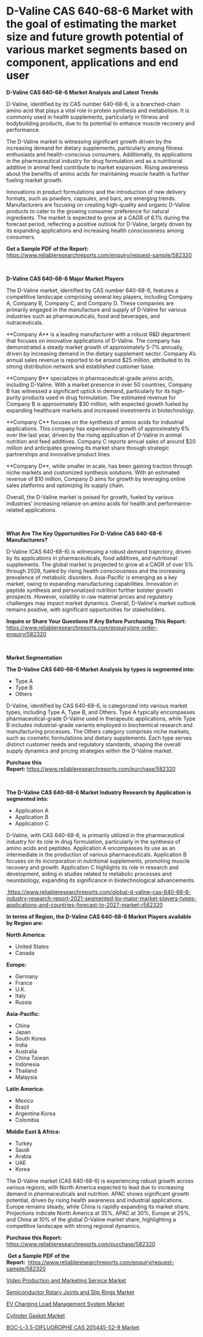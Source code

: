 <p><h1>D-Valine CAS 640-68-6 Market with the goal of estimating the market size and future growth potential of various market segments based on component, applications and end user</h1></p><p><strong>D-Valine CAS 640-68-6 Market Analysis and Latest Trends</strong></p>
<p><p>D-Valine, identified by its CAS number 640-68-6, is a branched-chain amino acid that plays a vital role in protein synthesis and metabolism. It is commonly used in health supplements, particularly in fitness and bodybuilding products, due to its potential to enhance muscle recovery and performance. </p><p>The D-Valine market is witnessing significant growth driven by the increasing demand for dietary supplements, particularly among fitness enthusiasts and health-conscious consumers. Additionally, its applications in the pharmaceutical industry for drug formulation and as a nutritional additive in animal feed contribute to market expansion. Rising awareness about the benefits of amino acids for maintaining muscle health is further fueling market growth.</p><p>Innovations in product formulations and the introduction of new delivery formats, such as powders, capsules, and bars, are emerging trends. Manufacturers are focusing on creating high-quality and organic D-Valine products to cater to the growing consumer preference for natural ingredients. The market is expected to grow at a CAGR of 6.1% during the forecast period, reflecting a positive outlook for D-Valine, largely driven by its expanding applications and increasing health consciousness among consumers.</p></p>
<p><strong>Get a Sample PDF of the Report:&nbsp;</strong> <a href="https://www.reliableresearchreports.com/enquiry/request-sample/582320?utm_campaign=118&utm_medium=2&utm_source=Github&utm_content=ia&utm_term=08122024&utm_id=d-valine-cas-640-68-6">https://www.reliableresearchreports.com/enquiry/request-sample/582320</a></p>
<p>&nbsp;</p>
<p><strong>D-Valine CAS 640-68-6 Major Market Players</strong></p>
<p><p>The D-Valine market, identified by CAS number 640-68-6, features a competitive landscape comprising several key players, including Company A, Company B, Company C, and Company D. These companies are primarily engaged in the manufacture and supply of D-Valine for various industries such as pharmaceuticals, food and beverages, and nutraceuticals.</p><p>**Company A** is a leading manufacturer with a robust R&D department that focuses on innovative applications of D-Valine. The company has demonstrated a steady market growth of approximately 5-7% annually, driven by increasing demand in the dietary supplement sector. Company A’s annual sales revenue is reported to be around $25 million, attributed to its strong distribution network and established customer base.</p><p>**Company B** specializes in pharmaceutical-grade amino acids, including D-Valine. With a market presence in over 50 countries, Company B has witnessed a significant uptick in demand, particularly for its high-purity products used in drug formulation. The estimated revenue for Company B is approximately $30 million, with expected growth fueled by expanding healthcare markets and increased investments in biotechnology.</p><p>**Company C** focuses on the synthesis of amino acids for industrial applications. This company has experienced growth of approximately 6% over the last year, driven by the rising application of D-Valine in animal nutrition and feed additives. Company C reports annual sales of around $20 million and anticipates growing its market share through strategic partnerships and innovative product lines.</p><p>**Company D**, while smaller in scale, has been gaining traction through niche markets and customized synthesis solutions. With an estimated revenue of $10 million, Company D aims for growth by leveraging online sales platforms and optimizing its supply chain.</p><p>Overall, the D-Valine market is poised for growth, fueled by various industries' increasing reliance on amino acids for health and performance-related applications.</p></p>
<p>&nbsp;</p>
<p><strong>What Are The Key Opportunities For D-Valine CAS 640-68-6 Manufacturers?</strong></p>
<p><p>D-Valine (CAS 640-68-6) is witnessing a robust demand trajectory, driven by its applications in pharmaceuticals, food additives, and nutritional supplements. The global market is projected to grow at a CAGR of over 5% through 2028, fueled by rising health consciousness and the increasing prevalence of metabolic disorders. Asia-Pacific is emerging as a key market, owing to expanding manufacturing capabilities. Innovation in peptide synthesis and personalized nutrition further bolster growth prospects. However, volatility in raw material prices and regulatory challenges may impact market dynamics. Overall, D-Valine's market outlook remains positive, with significant opportunities for stakeholders.</p></p>
<p><strong>Inquire or Share Your Questions If Any Before Purchasing This Report:</strong> <a href="https://www.reliableresearchreports.com/enquiry/pre-order-enquiry/582320?utm_campaign=118&utm_medium=2&utm_source=Github&utm_content=ia&utm_term=08122024&utm_id=d-valine-cas-640-68-6">https://www.reliableresearchreports.com/enquiry/pre-order-enquiry/582320</a></p>
<p>&nbsp;</p>
<p><strong>Market Segmentation</strong></p>
<p><strong>The D-Valine CAS 640-68-6 Market Analysis by types is segmented into:</strong></p>
<p><ul><li>Type A</li><li>Type B</li><li>Others</li></ul></p>
<p><p>D-Valine, identified by CAS 640-68-6, is categorized into various market types, including Type A, Type B, and Others. Type A typically encompasses pharmaceutical-grade D-Valine used in therapeutic applications, while Type B includes industrial-grade variants employed in biochemical research and manufacturing processes. The Others category comprises niche markets, such as cosmetic formulations and dietary supplements. Each type serves distinct customer needs and regulatory standards, shaping the overall supply dynamics and pricing strategies within the D-Valine market.</p></p>
<p><strong>Purchase this Report:&nbsp;</strong><a href="https://www.reliableresearchreports.com/purchase/582320?utm_campaign=118&utm_medium=2&utm_source=Github&utm_content=ia&utm_term=08122024&utm_id=d-valine-cas-640-68-6">https://www.reliableresearchreports.com/purchase/582320</a></p>
<p>&nbsp;</p>
<p><strong>The D-Valine CAS 640-68-6 Market Industry Research by Application is segmented into:</strong></p>
<p><ul><li>Application A</li><li>Application B</li><li>Application C</li></ul></p>
<p><p>D-Valine, with CAS 640-68-6, is primarily utilized in the pharmaceutical industry for its role in drug formulation, particularly in the synthesis of amino acids and peptides. Application A encompasses its use as an intermediate in the production of various pharmaceuticals. Application B focuses on its incorporation in nutritional supplements, promoting muscle recovery and growth. Application C highlights its role in research and development, aiding in studies related to metabolic processes and neurobiology, expanding its significance in biotechnological advancements.</p></p>
<p><a href="https://www.reliableresearchreports.com/global-d-valine-cas-640-68-6-industry-research-report-2021-segmented-by-major-market-players-types-applications-and-countries-forecast-to-2027-market-r582320?utm_campaign=118&utm_medium=2&utm_source=Github&utm_content=ia&utm_term=08122024&utm_id=d-valine-cas-640-68-6">&nbsp;https://www.reliableresearchreports.com/global-d-valine-cas-640-68-6-industry-research-report-2021-segmented-by-major-market-players-types-applications-and-countries-forecast-to-2027-market-r582320</a></p>
<p><strong>In terms of Region, the D-Valine CAS 640-68-6 Market Players available by Region are:</strong></p>
<p>
    <p> <strong> North America: </strong>
        <ul>
            <li>United States</li>
            <li>Canada</li>
        </ul>
        </p> 
    <p> <strong> Europe: </strong>
        <ul>
            <li>Germany</li>
            <li>France</li>
            <li>U.K.</li>
            <li>Italy</li>
            <li>Russia</li>
        </ul>
        </p> 
    <p> <strong> Asia-Pacific: </strong>
        <ul>
            <li>China</li>
            <li>Japan</li>
            <li>South Korea</li>
            <li>India</li>
            <li>Australia</li>
            <li>China Taiwan</li>
            <li>Indonesia</li>
            <li>Thailand</li>
            <li>Malaysia</li>
        </ul>
        </p> 
    <p> <strong> Latin America: </strong>
        <ul>
            <li>Mexico</li>
            <li>Brazil</li>
            <li>Argentina Korea</li>
            <li>Colombia</li>
        </ul>
        </p> 
    <p> <strong> Middle East & Africa: </strong>
        <ul>
            <li>Turkey</li>
            <li>Saudi</li>
            <li>Arabia</li>
            <li>UAE</li>
            <li>Korea</li>
        </ul>
    </p>
    </p>
<p><p>The D-Valine market (CAS 640-68-6) is experiencing robust growth across various regions, with North America expected to lead due to increasing demand in pharmaceuticals and nutrition. APAC shows significant growth potential, driven by rising health awareness and industrial applications. Europe remains steady, while China is rapidly expanding its market share. Projections indicate North America at 35%, APAC at 30%, Europe at 25%, and China at 10% of the global D-Valine market share, highlighting a competitive landscape with strong regional dynamics.</p></p>
<p><strong>Purchase this Report: </strong><a href="https://www.reliableresearchreports.com/purchase/582320?utm_campaign=118&utm_medium=2&utm_source=Github&utm_content=ia&utm_term=08122024&utm_id=d-valine-cas-640-68-6">https://www.reliableresearchreports.com/purchase/582320</a></p>
<p>&nbsp;<strong>Get a Sample PDF of the Report:&nbsp;&nbsp;</strong><a href="https://www.reliableresearchreports.com/enquiry/request-sample/582320?utm_campaign=118&utm_medium=2&utm_source=Github&utm_content=ia&utm_term=08122024&utm_id=d-valine-cas-640-68-6">https://www.reliableresearchreports.com/enquiry/request-sample/582320</a></p>
<p><strong></strong></p>
<p><p><a href="https://www.linkedin.com/pulse/strategic-market-insights-navigating-global-video-production-2vazf?utm_campaign=118&utm_medium=2&utm_source=Github&utm_content=ia&utm_term=08122024&utm_id=d-valine-cas-640-68-6">Video Production and Marketing Service Market</a></p><p><a href="https://www.linkedin.com/pulse/semiconductor-rotary-joints-slip-rings-market-forecasted-types-aoe5c?utm_campaign=118&utm_medium=2&utm_source=Github&utm_content=ia&utm_term=08122024&utm_id=d-valine-cas-640-68-6">Semiconductor Rotary Joints and Slip Rings Market</a></p><p><a href="https://www.linkedin.com/pulse/ev-charging-load-management-system-market2024-2031-industry-bbsmf?utm_campaign=118&utm_medium=2&utm_source=Github&utm_content=ia&utm_term=08122024&utm_id=d-valine-cas-640-68-6">EV Charging Load Management System Market</a></p><p><a href="https://github.com/dringals/Market-Research-Report-List-6/blob/main/cylinder-gasket-market.md?utm_campaign=118&utm_medium=2&utm_source=Github&utm_content=ia&utm_term=08122024&utm_id=d-valine-cas-640-68-6">Cylinder Gasket Market</a></p><p><a href="https://github.com/tona7vba/Market-Research-Report-List-1/blob/main/boc-l-35-difluorophe-cas-205445-52-9-market.md?utm_campaign=118&utm_medium=2&utm_source=Github&utm_content=ia&utm_term=08122024&utm_id=d-valine-cas-640-68-6">BOC-L-3,5-DIFLUOROPHE CAS 205445-52-9 Market</a></p></p>